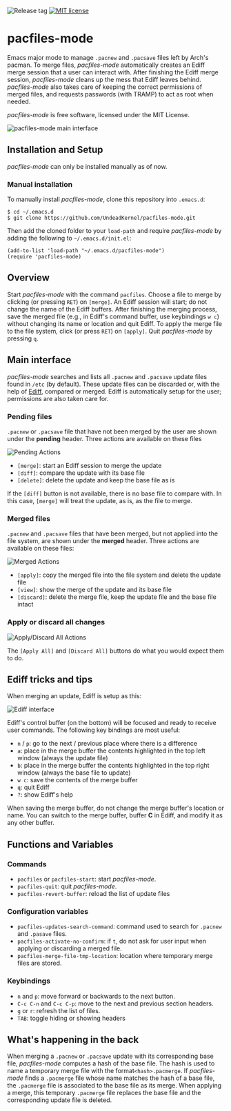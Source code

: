 ![Release tag](https://img.shields.io/github/tag/UndeadKernel/pacfiles-mode.svg?label=release)
[![MIT license](https://img.shields.io/github/license/UndeadKernel/pacfiles-mode.svg)](https://github.com/UndeadKernel/pacfiles-mode/blob/master/LICENSE)

# pacfiles-mode

Emacs major mode to manage `.pacnew` and `.pacsave` files left by Arch's pacman.
To merge files, *pacfiles-mode* automatically creates an Ediff merge session
that a user can interact with. After finishing the Ediff merge session,
*pacfiles-mode* cleans up the mess that Ediff leaves behind. *pacfiles-mode*
also takes care of keeping the correct permissions of merged files, and
requests passwords (with TRAMP) to act as root when needed.

*pacfiles-mode* is free software, licensed under the MIT License.

![pacfiles-mode main interface](/../screenshots/main_ui.png "Main user interface")

## Installation and Setup
*pacfiles-mode* can only be installed manually as of now.

### Manual installation
To manually install *pacfiles-mode*, clone this repository into `.emacs.d`:

```shell
$ cd ~/.emacs.d
$ git clone https://github.com/UndeadKernel/pacfiles-mode.git
```

Then add the cloned folder to your `load-path` and require *pacfiles-mode* by
adding the following to `~/.emacs.d/init.el`:

``` emacs-lisp
(add-to-list 'load-path "~/.emacs.d/pacfiles-mode")
(require 'pacfiles-mode)
```
<!-- ### With use package -->
<!-- Add the following to your configuration file: -->
<!--     (use-package ) -->

## Overview
Start *pacfiles-mode* with the command `pacfiles`. Choose a file to merge by
clicking (or pressing `RET`) on `[merge]`. An Ediff session will start; do not
change the name of the Ediff buffers. After finishing the merging process, save
the merged file (e.g., in Ediff's command buffer, use keybindings `w c`) without
changing its name or location and quit Ediff. To apply the merge file to the
file system, click (or press `RET`) on `[apply]`. Quit *pacfiles-mode* by
pressing `q`.

## Main interface

*pacfiles-mode* searches and lists all `.pacnew` and `.pacsave` update files
found in `/etc` (by default). These update files can be discarded or, with the
help of [Ediff](https://www.gnu.org/software/emacs/manual/html_node/ediff/
"Ediff's manual"), compared or merged. Ediff is automatically setup for the
user; permissions are also taken care for.

### Pending files
`.pacnew` or `.pacsave` file that have not been merged
by the user are shown under the **pending** header. Three actions are
available on these files

![Pending Actions](/../screenshots/pending_actions.png "Pending Actions")
* `[merge]`: start an Ediff session to merge the update
* `[diff]`: compare the update with its base file
* `[delete]`: delete the update and keep the base file as is

If the `[diff]` button is not available, there is no base file to compare with.
In this case, `[merge]` will treat the update, as is, as the file to merge.

### Merged files
`.pacnew` and `.pacsave` files that have been merged, but not applied into the
file system, are shown under the **merged** header. Three actions are
available on these files:

![Merged Actions](/../screenshots/merge_actions.png "Merged Actions")
* `[apply]`: copy the merged file into the file system and delete the update
  file
* `[view]`: show the merge of the update and its base file
* `[discard]`: delete the merge file, keep the update file and the base file
  intact

### Apply or discard all changes
![Apply/Discard All Actions](/../screenshots/buttons_all.png "Apply/Discard All
Actions")

The `[Apply All]` and `[Discard All]` buttons do what you would expect them to do.

## Ediff tricks and tips
When merging an update, Ediff is setup as this:

![Ediff interface](/../screenshots/ediff_ui.png "Ediff interface")

Ediff's control buffer (on the bottom) will be focused and ready to receive user
commands. The following key bindings are most useful:

* `n` / `p`: go to the next / previous place where there is a difference
* `a`: place in the merge buffer the contents highlighted in the top left window
  (always the update file)
* `b`: place in the merge buffer the contents highlighted in the top right
  window (always the base file to update)
* `w c`: save the contents of the merge buffer
* `q`: quit Ediff
* `?`: show Ediff's help

When saving the merge buffer, do not change the merge buffer's location or name.
You can switch to the merge buffer, buffer **C** in Ediff, and modify it as any
other buffer.


## Functions and Variables

### Commands
* `pacfiles` or `pacfiles-start`: start *pacfiles-mode*.
* `pacfiles-quit`: quit *pacfiles-mode*.
* `pacfiles-revert-buffer`: reload the list of update files

### Configuration variables
* `pacfiles-updates-search-command`: command used to search for `.pacnew` and
  `.pasave` files.
* `pacfiles-activate-no-confirm`: if `t`, do not ask for user input when
  applying or discarding a merged file.
* `pacfiles-merge-file-tmp-location`: location where temporary merge files are
  stored.

### Keybindings
* `n` and `p`: move forward or backwards to the next button.
* `C-c C-n` and `C-c C-p`: move to the next and previous section headers.
* `g` or `r`: refresh the list of files.
* `TAB`: toggle hiding or showing headers

## What's happening in the back
When merging a `.pacnew` or `.pacsave` update with its corresponding base file,
*pacfiles-mode* computes a hash of the base file. The hash is used to name a
temporary merge file with the format`<hash>.pacmerge`. If *pacfiles-mode* finds
a `.pacmerge` file whose name matches the hash of a base file, the `.pacmerge`
file is associated to the base file as its merge. When applying a merge, this
temporary `.pacmerge` file replaces the base file and the corresponding update
file is deleted.
